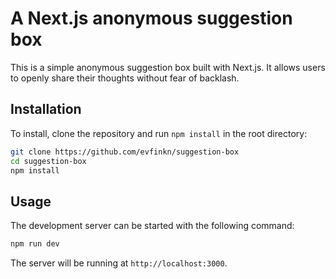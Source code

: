 # A Next.js anonymous suggestion box

This is a simple anonymous suggestion box built with Next.js. It allows users to openly
share their thoughts without fear of backlash.

## Installation

To install, clone the repository and run `npm install` in the root directory:

```bash
git clone https://github.com/evfinkn/suggestion-box
cd suggestion-box
npm install
```

## Usage

The development server can be started with the following command:

```bash
npm run dev
```

The server will be running at `http://localhost:3000`.
